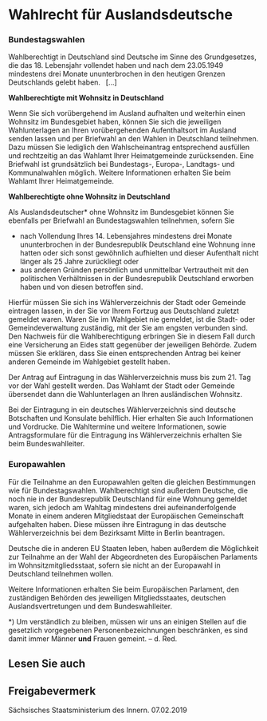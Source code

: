 # Wahlrecht für Auslandsdeutsche

### Bundestagswahlen

Wahlberechtigt in Deutschland sind Deutsche im Sinne des Grundgesetzes, die das 18. Lebensjahr vollendet haben und nach dem 23.05.1949 mindestens drei Monate ununterbrochen in den heutigen Grenzen Deutschlands gelebt haben.  [...]

**Wahlberechtigte mit Wohnsitz in Deutschland**

Wenn Sie sich vorübergehend im Ausland aufhalten und weiterhin einen Wohnsitz im Bundesgebiet haben, können Sie sich die jeweiligen Wahlunterlagen an Ihren vorübergehenden Aufenthaltsort im Ausland senden lassen und per Briefwahl an den Wahlen in Deutschland teilnehmen. Dazu müssen Sie lediglich den Wahlscheinantrag entsprechend ausfüllen und rechtzeitig an das Wahlamt Ihrer Heimatgemeinde zurücksenden. Eine Briefwahl ist grundsätzlich bei Bundestags-, Europa-, Landtags- und Kommunalwahlen möglich. Weitere Informationen erhalten Sie beim Wahlamt Ihrer Heimatgemeinde.

**Wahlberechtigte ohne Wohnsitz in Deutschland**

Als Auslandsdeutscher\* ohne Wohnsitz im Bundesgebiet können Sie ebenfalls per Briefwahl an Bundestagswahlen teilnehmen, sofern Sie

* nach Vollendung Ihres 14. Lebensjahres mindestens drei Monate ununterbrochen in der Bundesrepublik Deutschland eine Wohnung inne hatten oder sich sonst gewöhnlich aufhielten und dieser Aufenthalt nicht länger als 25 Jahre zurückliegt oder
* aus anderen Gründen persönlich und unmittelbar Vertrautheit mit den politischen Verhältnissen in der Bundesrepublik Deutschland erworben haben und von diesen betroffen sind.

Hierfür müssen Sie sich ins Wählerverzeichnis der Stadt oder Gemeinde eintragen lassen, in der Sie vor Ihrem Fortzug aus Deutschland zuletzt gemeldet waren. Waren Sie im Wahlgebiet nie gemeldet, ist die Stadt- oder Gemeindeverwaltung zuständig, mit der Sie am engsten verbunden sind. Den Nachweis für die Wahlberechtigung erbringen Sie in diesem Fall durch eine Versicherung an Eides statt gegenüber der jeweiligen Behörde. Zudem müssen Sie erklären, dass Sie einen entsprechenden Antrag bei keiner anderen Gemeinde im Wahlgebiet gestellt haben.

Der Antrag auf Eintragung in das Wählerverzeichnis muss bis zum 21. Tag vor der Wahl gestellt werden. Das Wahlamt der Stadt oder Gemeinde übersendet dann die Wahlunterlagen an Ihren ausländischen Wohnsitz.

Bei der Eintragung in ein deutsches Wählerverzeichnis sind deutsche Botschaften und Konsulate behilflich. Hier erhalten Sie auch Informationen und Vordrucke. Die Wahltermine und weitere Informationen, sowie Antragsformulare für die Eintragung ins Wählerverzeichnis erhalten Sie beim Bundeswahlleiter.

### Europawahlen

Für die Teilnahme an den Europawahlen gelten die gleichen Bestimmungen wie für Bundestagswahlen. Wahlberechtigt sind außerdem Deutsche, die noch nie in der Bundesrepublik Deutschland für eine Wohnung gemeldet waren, sich jedoch am Wahltag mindestens drei aufeinanderfolgende Monate in einem anderen Mitgliedstaat der Europäischen Gemeinschaft aufgehalten haben. Diese müssen ihre Eintragung in das deutsche Wählerverzeichnis bei dem Bezirksamt Mitte in Berlin beantragen.

Deutsche die in anderen EU Staaten leben, haben außerdem die Möglichkeit zur Teilnahme an der Wahl der Abgeordneten des Europäischen Parlaments im Wohnsitzmitgliedsstaat, sofern sie nicht an der Europawahl in Deutschland teilnehmen wollen.

Weitere Informationen erhalten Sie beim Europäischen Parlament, den zuständigen Behörden des jeweiligen Mitgliedsstaates, deutschen Auslandsvertretungen und dem Bundeswahlleiter.

\*) Um verständlich zu bleiben, müssen wir uns an einigen Stellen auf die gesetzlich vorgegebenen Personenbezeichnungen beschränken, es sind damit immer Männer **und** Frauen gemeint. – d. Red.

## Lesen Sie auch

## Freigabevermerk

Sächsisches Staatsministerium des Innern. 07.02.2019
